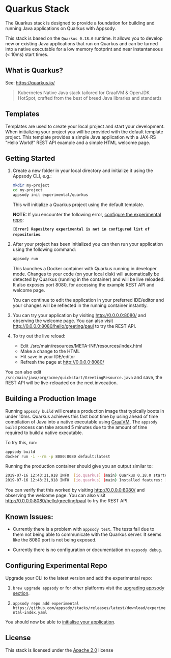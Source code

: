 # Quarkus Stack

The Quarkus stack is designed to provide a foundation for building and running Java applications on Quarkus with Appsody.

This stack is based on the `Quarkus 0.18.0` runtime. It allows you to develop new or existing Java applications that run on Quarkus and can be turned into a native executable for a low memory footprint and near instantaneous (< 10ms) start times.

## What is Quarkus?

See: https://quarkus.io/

> Kubernetes Native Java stack tailored for GraalVM & OpenJDK HotSpot, crafted from the best of breed Java libraries and standards

## Templates

Templates are used to create your local project and start your development. When initializing your project you will be provided with the default template project. This template provides a simple Java application with a JAX-RS "Hello World!" REST API example and a simple HTML welcome page.

## Getting Started

1. Create a new folder in your local directory and initialize it using the Appsody CLI, e.g.:

    ```bash
    mkdir my-project
    cd my-project
    appsody init experimental/quarkus
    ```
    This will initialize a Quarkus project using the default template.

    **NOTE:** If you encounter the following error, [configure the experimental repo](#Configuring-Experimental-Repo):

    **`[Error] Repository experimental is not in configured list of repositories`**.

1. After your project has been initialized you can then run your application using the following command:

    ```bash
    appsody run
    ```

    This launches a Docker container with Quarkus running in developer mode. Changes to your code (on your local disk) will automatically be detected by Quarkus (running in the container) and will be live reloaded. It also exposes port 8080, for accessing the example REST API and welcome page.

    You can continue to edit the application in your preferred IDE/editor and your changes will be reflected in the running container instantly.

3. You can try your application by visiting http://0.0.0.0:8080/ and observing the welcome page. You can also visit http://0.0.0.0:8080/hello/greeting/paul to try the REST API.

4. To try out the live reload:

    - Edit ./src/main/resources/META-INF/resources/index.html
    - Make a change to the HTML
    - Hit save in your IDE/editor
    - Refresh the page at http://0.0.0.0:8080/

You can also edit `/src/main/java/org/acme/quickstart/GreetingResource.java` and save, the REST API will be live-reloaded on the next invocation.

## Building a Production Image
Running `appsody build` will create a production image that typically boots in under 10ms. Quarkus achieves this fast boot time by using ahead of time compilation of Java into a native executable using [GraalVM](https://www.graalvm.org/). The `appsody build` process can take around 5 minutes due to the amount of time required to build a native executable.

To try this, run:

```bash
appsody build
docker run -i --rm -p 8080:8080 default:latest
```

Running the production container should give you an output similar to:

```bash
2019-07-16 12:43:21,918 INFO  [io.quarkus] (main) Quarkus 0.18.0 started in 0.006s. Listening on: http://0.0.0.0:8080
2019-07-16 12:43:21,918 INFO  [io.quarkus] (main) Installed features: [cdi, resteasy]
```

You can verify that this worked by visiting http://0.0.0.0:8080/ and observing the welcome page. You can also visit http://0.0.0.0:8080/hello/greeting/paul to try the REST API.

## Known Issues:

- Currently there is a problem with `appsody test`. The tests fail due to them not being able to communicate with the Quarkus server. It seems like the 8080 port is not being exposed.

- Currently there is no configuration or documentation on `appsody debug`.

## Configuring Experimental Repo

Upgrade your CLI to the latest version and add the experimental repo:

1. `brew upgrade appsody` or for other platforms visit the [upgrading appsody section](https://appsody.dev/docs/getting-started/installation).

2. `appsody repo add experimental https://github.com/appsody/stacks/releases/latest/download/experimental-index.yaml`

You should now be able to [initialise your application](#Getting-Started).

## License

This stack is licensed under the [Apache 2.0](./image/LICENSE) license
